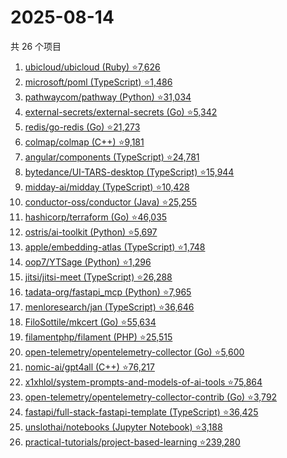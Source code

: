 # 2025-08-14

共 26 个项目

<!-- BEGIN GITHUB -->
<!-- 最后更新时间 2025-08-14 20:19:06 +0800 -->
1. [ubicloud/ubicloud (Ruby) ⭐7,626](https://github.com/ubicloud/ubicloud)
1. [microsoft/poml (TypeScript) ⭐1,486](https://github.com/microsoft/poml)
1. [pathwaycom/pathway (Python) ⭐31,034](https://github.com/pathwaycom/pathway)
1. [external-secrets/external-secrets (Go) ⭐5,342](https://github.com/external-secrets/external-secrets)
1. [redis/go-redis (Go) ⭐21,273](https://github.com/redis/go-redis)
1. [colmap/colmap (C++) ⭐9,181](https://github.com/colmap/colmap)
1. [angular/components (TypeScript) ⭐24,781](https://github.com/angular/components)
1. [bytedance/UI-TARS-desktop (TypeScript) ⭐15,944](https://github.com/bytedance/UI-TARS-desktop)
1. [midday-ai/midday (TypeScript) ⭐10,428](https://github.com/midday-ai/midday)
1. [conductor-oss/conductor (Java) ⭐25,255](https://github.com/conductor-oss/conductor)
1. [hashicorp/terraform (Go) ⭐46,035](https://github.com/hashicorp/terraform)
1. [ostris/ai-toolkit (Python) ⭐5,697](https://github.com/ostris/ai-toolkit)
1. [apple/embedding-atlas (TypeScript) ⭐1,748](https://github.com/apple/embedding-atlas)
1. [oop7/YTSage (Python) ⭐1,296](https://github.com/oop7/YTSage)
1. [jitsi/jitsi-meet (TypeScript) ⭐26,288](https://github.com/jitsi/jitsi-meet)
1. [tadata-org/fastapi_mcp (Python) ⭐7,965](https://github.com/tadata-org/fastapi_mcp)
1. [menloresearch/jan (TypeScript) ⭐36,646](https://github.com/menloresearch/jan)
1. [FiloSottile/mkcert (Go) ⭐55,634](https://github.com/FiloSottile/mkcert)
1. [filamentphp/filament (PHP) ⭐25,515](https://github.com/filamentphp/filament)
1. [open-telemetry/opentelemetry-collector (Go) ⭐5,600](https://github.com/open-telemetry/opentelemetry-collector)
1. [nomic-ai/gpt4all (C++) ⭐76,217](https://github.com/nomic-ai/gpt4all)
1. [x1xhlol/system-prompts-and-models-of-ai-tools ⭐75,864](https://github.com/x1xhlol/system-prompts-and-models-of-ai-tools)
1. [open-telemetry/opentelemetry-collector-contrib (Go) ⭐3,792](https://github.com/open-telemetry/opentelemetry-collector-contrib)
1. [fastapi/full-stack-fastapi-template (TypeScript) ⭐36,425](https://github.com/fastapi/full-stack-fastapi-template)
1. [unslothai/notebooks (Jupyter Notebook) ⭐3,188](https://github.com/unslothai/notebooks)
1. [practical-tutorials/project-based-learning ⭐239,280](https://github.com/practical-tutorials/project-based-learning)
<!-- END GITHUB -->
